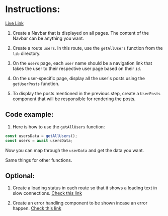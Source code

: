 # Instructions:

[Live Link](https://next-routing-two.vercel.app/)

1. Create a Navbar that is displayed on all pages. The content of the Navbar can be anything you want.

2. Create a route `users`. In this route, use the `getAllUsers` function from the `lib` directory.

3. On the `users` page, each `user` name should be a navigation link that takes the user to their respective user page based on their `id`.

4. On the user-specific page, display all the user's posts using the `getUserPosts` function.

5. To display the posts mentioned in the previous step, create a `UserPosts` component that will be responsible for rendering the posts.

## Code example:

1. Here is how to use the `getAllUsers` function:

```jsx
const usersData = getAllUsers();
const users = await usersData;
```

Now you can map through the `userData` and get the data you want.

Same things for other functions.

## Optional:

1. Create a loading status in each route so that it shows a loading text in slow connections. [Check this link](https://nextjs.org/docs/app/building-your-application/routing/loading-ui-and-streaming)

2. Create an error handling component to be shown incase an error happen. [Check this link](https://nextjs.org/docs/app/building-your-application/routing/error-handling)
